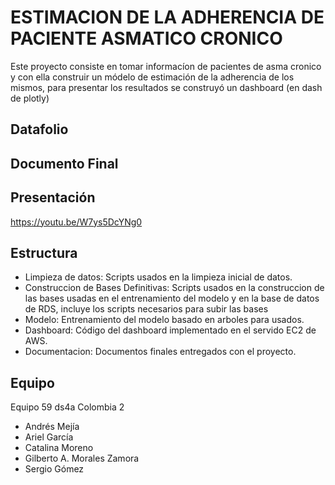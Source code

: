 # ESTIMACION DE LA ADHERENCIA DE PACIENTE ASMATICO CRONICO

Este proyecto consiste en tomar informacíon de pacientes de asma cronico y con ella construir un módelo de estimación de la adherencia de los mismos, para presentar los resultados se construyó un dashboard (en dash de plotly)

## Datafolio

## Documento Final

## Presentación

https://youtu.be/W7ys5DcYNg0

## Estructura

* Limpieza de datos: Scripts usados en la limpieza inicial de datos.
* Construccion de Bases Definitivas: Scripts usados en la construccion de las bases usadas en el entrenamiento del modelo y en la base de datos de RDS, incluye los scripts necesarios para subir las bases
* Modelo: Entrenamiento del modelo basado en arboles para usados.
* Dashboard: Código del dashboard implementado en el servido EC2 de AWS.
* Documentacion: Documentos finales entregados con el proyecto.

## Equipo

Equipo 59 ds4a Colombia 2


* Andrés Mejía
* Ariel García
* Catalina Moreno
* Gilberto A. Morales Zamora
* Sergio Gómez 
